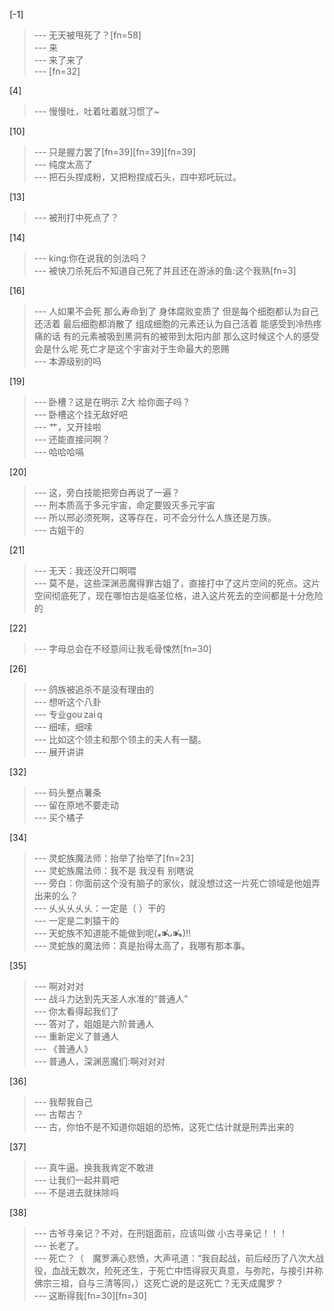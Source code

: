 
[-1] 
>--- 无天被甩死了？[fn=58]<br>
>--- 来<br>
>--- 来了来了<br>
>--- [fn=32]<br>

[4] 
>--- 慢慢吐，吐着吐着就习惯了~<br>

[10] 
>--- 只是握力罢了[fn=39][fn=39][fn=39]<br>
>--- 纯度太高了<br>
>--- 把石头捏成粉，又把粉捏成石头，四中郑吒玩过。<br>

[13] 
>--- 被刑打中死点了？<br>

[14] 
>--- king:你在说我的剑法吗？<br>
>--- 被快刀杀死后不知道自己死了并且还在游泳的鱼:这个我熟[fn=3]<br>

[16] 
>--- 人如果不会死 那么寿命到了 身体腐败变质了 但是每个细胞都认为自己还活着 最后细胞都消散了 组成细胞的元素还认为自己活着 能感受到冷热疼痛的话 有的元素被吸到黑洞有的被带到太阳内部 那么这时候这个人的感受会是什么呢  死亡才是这个宇宙对于生命最大的恩赐<br>
>--- 本源级别的吗<br>

[19] 
>--- 卧槽？这是在明示 Z大 给你面子吗？<br>
>--- 卧槽这个挂无敌好吧<br>
>--- 艹，又开挂啦<br>
>--- 还能直接问啊？<br>
>--- 哈哈哈嗝<br>

[20] 
>--- 这，旁白技能把旁白再说了一遍？<br>
>--- 刑本质高于多元宇宙，命定要毁灭多元宇宙<br>
>--- 所以邢必须死啊，这等存在，可不会分什么人族还是万族。<br>
>--- 古姐干的<br>

[21] 
>--- 无天：我还没开口啊喂<br>
>--- 莫不是，这些深渊恶魔得罪古姐了，直接打中了这片空间的死点。这片空间彻底死了，现在哪怕古是临圣位格，进入这片死去的空间都是十分危险的<br>

[22] 
>--- 字母总会在不经意间让我毛骨悚然[fn=30]<br>

[26] 
>--- 鸽族被追杀不是没有理由的<br>
>--- 想听这个八卦<br>
>--- 专业gou zai q<br>
>--- 细嗦，细嗦<br>
>--- 比如这个领主和那个领主的夫人有一腿。<br>
>--- 展开讲讲<br>

[32] 
>--- 码头整点薯条<br>
>--- 留在原地不要走动<br>
>--- 买个橘子<br>

[34] 
>--- 灵蛇族魔法师：抬举了抬举了[fn=23]<br>
>--- 灵蛇族魔法师：我不是 我没有 别瞎说<br>
>--- 旁白：你面前这个没有脑子的家伙，就没想过这一片死亡领域是他姐弄出来的么？<br>
>--- 乆乆乆乆乆：一定是（   ）干的<br>
>--- 一定是二刺猿干的<br>
>--- 天蛇族不知道能不能做到呢(⁎⁍̴̛ᴗ⁍̴̛⁎)‼<br>
>--- 灵蛇族的魔法师：真是抬得太高了，我哪有那本事。<br>

[35] 
>--- 啊对对对<br>
>--- 战斗力达到先天圣人水准的“普通人”<br>
>--- 你太看得起我们了<br>
>--- 答对了，姐姐是六阶普通人<br>
>--- 重新定义了普通人<br>
>--- 《普通人》<br>
>--- 普通人，深渊恶魔们:啊对对对<br>

[36] 
>--- 我帮我自己<br>
>--- 古帮古？<br>
>--- 古，你怕不是不知道你姐姐的恐怖，这死亡估计就是刑弄出来的<br>

[37] 
>--- 真牛逼。换我我肯定不敢进<br>
>--- 让我们一起并肩吧<br>
>--- 不是进去就抹除吗<br>

[38] 
>--- 古爷寻亲记？不对，在刑姐面前，应该叫做
小古寻亲记！！！<br>
>--- 长老了。<br>
>--- 死亡？（　魔罗满心悲愤，大声吼道：“我自起战，前后经历了八次大战役，血战无数次，险死还生，于死亡中悟得寂灭真意，与弥陀，与接引并称佛宗三祖，自与三清等同，）这死亡说的是这死亡？无天成魔罗？<br>
>--- 这断得我[fn=30][fn=30]<br>
